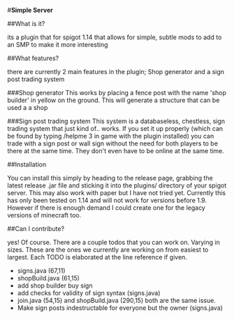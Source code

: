 #**Simple Server**

##What is it?

its a plugin that for spigot 1.14 that allows for simple, subtle mods to add to an SMP to make it more interesting

##What features?

there are currently 2 main features in the plugin; Shop generator and a sign post trading system

###Shop generator
This works by placing a fence post with the name 'shop builder' in yellow on the ground. This will generate a structure that can be used a a shop


###Sign post trading system
This system is a databaseless, chestless, sign trading system that just kind of.. works. If you set it up properly (which can be found by typing /helpme 3 in game with the plugin installed) you can trade with a sign post or wall sign without the need for both players to be there at the same time. They don't even have to be online at the same time.

##Installation

You can install this simply by heading to the release page, grabbing the latest release .jar file  and sticking it into the plugins/ directory of your spigot server. This may also work with paper but I have not tried yet.
Currently this has only been tested on 1.14 and will not work for versions before 1.9. However if there is enough demand I could create one for the legacy versions of minecraft too.

##Can I contribute?

yes! Of course. There are a couple todos that you can work on. Varying in sizes. These are the ones we currently are working on from easiest to largest. Each TODO is elaborated at the line reference if given.

- signs.java (67,11)
- shopBuild.java (61,15)
- add shop builder buy sign
- add checks for validity of sign syntax (signs.java)
- join.java (54,15) and shopBuild.java (290,15) both are the same issue. 
- Make sign posts indestructable for everyone but the owner (signs.java)


